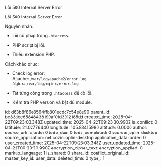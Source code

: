 Lỗi 500 Internal Server Error

Lỗi 500 Internal Server Error

Nguyên nhân:

- Lỗi cú pháp trong `.htaccess`.
    
- PHP script bị lỗi.
    
- Thiếu extension PHP.
    

Cách khắc phục:

- Check log error:  
    Apache: `/var/log/apache2/error.log`  
    Nginx: `/var/log/nginx/error.log`
    
- Tắt từng dòng trong `.htaccess` để dò lỗi.
    
- Kiểm tra PHP version và bật đủ module.

id: d63b8f86e8564ffb801ecdc7c54e8e90
parent_id: bc33dce65848438199af0fd3912185dd
created_time: 2025-04-22T09:23:03.348Z
updated_time: 2025-04-22T09:23:30.990Z
is_conflict: 0
latitude: 21.02776440
longitude: 105.83415980
altitude: 0.0000
author: 
source_url: 
is_todo: 0
todo_due: 0
todo_completed: 0
source: joplin-desktop
source_application: net.cozic.joplin-desktop
application_data: 
order: 0
user_created_time: 2025-04-22T09:23:03.348Z
user_updated_time: 2025-04-22T09:23:30.990Z
encryption_cipher_text: 
encryption_applied: 0
markup_language: 1
is_shared: 0
share_id: 
conflict_original_id: 
master_key_id: 
user_data: 
deleted_time: 0
type_: 1